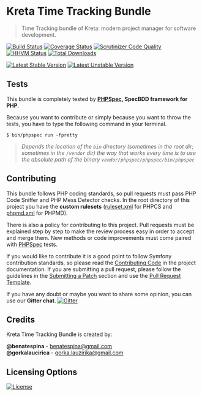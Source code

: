 # Kreta Time Tracking Bundle
> Time Tracking bundle of Kreta: modern project manager for software development.

[![Build Status](https://travis-ci.org/kreta-plugins/TimeTrackingBundle.svg?branch=master)](https://travis-ci.org/kreta-plugins/TimeTrackingBundle)
[![Coverage Status](https://img.shields.io/coveralls/kreta-plugins/TimeTrackingBundle.svg)](https://coveralls.io/r/kreta-plugins/TimeTrackingBundle)
[![Scrutinizer Code Quality](https://scrutinizer-ci.com/g/kreta-plugins/TimeTrackingBundle/badges/quality-sTimeTrackingBundle.png?b=master)](https://scrutinizer-ci.com/g/kreta-plugins/TimeTrackingBundle/?branch=master)
[![HHVM Status](http://hhvm.h4cc.de/badge/kreta/time-tracking-bundle.svg)](http://hhvm.h4cc.de/package/kreta/time-tracking-bundle)
[![Total Downloads](https://poser.pugx.org/kreta/time-tracking-bundle/downloads)](https://packagist.org/packages/kreta/time-tracking-bundle)

[![Latest Stable Version](https://poser.pugx.org/kreta/time-tracking-bundle/v/stable.svg)](https://packagist.org/packages/kreta/time-tracking-bundle)
[![Latest Unstable Version](https://poser.pugx.org/kreta/time-tracking-bundle/v/unstable.svg)](https://packagist.org/packages/kreta/time-tracking-bundle)

Tests
-----

This bundle is completely tested by **[PHPSpec][1], SpecBDD framework for PHP**.

Because you want to contribute or simply because you want to throw the tests, you have to type the following command
in your terminal.

    $ bin/phpspec run -fpretty

>*Depends the location of the `bin` directory (sometimes in the root dir; sometimes in the `/vendor` dir) the way that
works every time is to use the absolute path of the binary `vendor/phpspec/phpspec/bin/phpspec`*

Contributing
------------

This bundle follows PHP coding standards, so pull requests must pass PHP Code Sniffer and PHP Mess Detector
checks. In the root directory of this project you have the **custom rulesets** ([ruleset.xml]() for PHPCS and
[phpmd.xml]() for PHPMD).

There is also a policy for contributing to this project. Pull requests must
be explained step by step to make the review process easy in order to
accept and merge them. New methods or code improvements must come paired with [PHPSpec][1] tests.

If you would like to contribute it is a good point to follow Symfony contribution standards,
so please read the [Contributing Code][2] in the project
documentation. If you are submitting a pull request, please follow the guidelines
in the [Submitting a Patch][3] section and use the [Pull Request Template][4].

If you have any doubt or maybe you want to share some opinion, you can use our **Gitter chat**.
[![Gitter](https://badges.gitter.im/Join%20Chat.svg)](https://gitter.im/kreta/kreta?utm_source=badge&utm_medium=badge&utm_campaign=pr-badge&utm_content=badge)

[1]: http://www.phpspec.net/
[2]: http://symfony.com/doc/current/contributing/code/index.html
[3]: http://symfony.com/doc/current/contributing/code/patches.html#check-list
[4]: http://symfony.com/doc/current/contributing/code/patches.html#make-a-pull-request

Credits
-------
Kreta Time Tracking Bundle is created by:
>
**@benatespina** - [benatespina@gmail.com](mailto:benatespina@gmail.com)<br/>
**@gorkalaucirica** - [gorka.lauzirika@gmail.com](mailto:gorka.lauzirika@gmail.com)

Licensing Options
-----------------
[![License](https://poser.pugx.org/kreta/time-tracking-bundle/license.svg)](https://github.com/kreta/kreta/blob/master/LICENSE)
